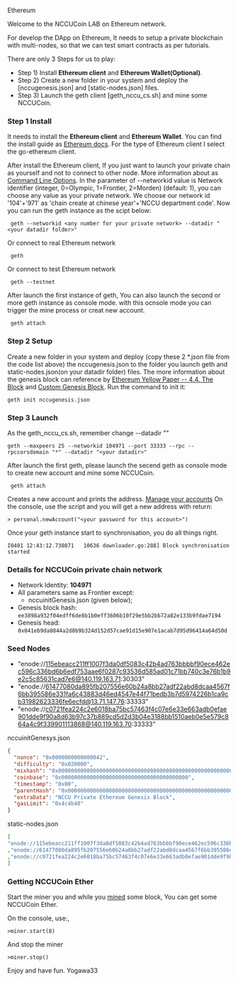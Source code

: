 Ethereum

Welcome to the NCCUCoin LAB on Ethereum network.

For develop the DApp on Ethereum, It needs to setup a private blockchain with multi-nodes, so that we can test smart contracts as per tutorials.

There are only 3 Steps for us to play:
* 	Step 1) Install **Ethereum client** and **Ethereum Wallet(Optional)**.
* 	Step 2) Create a new <datadir> folder in your system and deploy the [nccugenesis.json] and [static-nodes.json] files.
* 	Step 3) Launch the geth client [geth_nccu_cs.sh] and mine some NCCUCoin.

### Step 1 Install
It needs to install the **Ethereum client** and **Ethereum Wallet**. You can find the install guide as [Ethereum docs](http://www.ethdocs.org/en/latest/ethereum-clients/choosing-a-client.html#installing-a-client). 
For the type of Ethereum client I select the go-ethereum client.

After install the Ethereum client, If you just want to launch your private chain as yourself and not to connect to other node. 
More information about as [Command Line Options](https://github.com/ethereum/go-ethereum/wiki/Command-Line-Options).
In the parameter of --networkid value is Network identifier (integer, 0=Olympic, 1=Frontier, 2=Morden) (default: 1), you can choose any value as your private network. We choose our network id '104'+'971' as 'chain create at chinese year'+'NCCU department code'.
Now you can run the geth instance as the scipt below:

```
 geth --networkid <any number for your private network> --datadir "<your datadir folder>"
```

Or connect to real Ethereum network
```
 geth 
```

Or connect to test Ethereum network
```
 geth --testnet
```

After launch the first instance of geth, You can also launch the second or more geth instance as console mode. with this ocnsole mode you can trigger the mine process or creat new account.
```
 geth attach
```


### Step 2 Setup
Create a new <datadir> folder in your system and deploy (copy these 2 *.json file from the code list above) the nccugenesis.json to the folder you launch geth and static-nodes.json(on your datadir folder) files. The more information about the genesis block can reference by [Ethereum Yellow Paper -- 4.4. The Block](http://gavwood.com/Paper.pdf) and [Custom Genesis Block](http://blog.carl.pro/2015/09/setup-a-local-ethereum-test-blockchain/). Run the command to init it:

```
geth init nccugenesis.json
```


### Step 3 Launch
As the geth_nccu_cs.sh, remember change --datadir "<your datadir>"

```
geth --maxpeers 25 --networkid 104971 --port 33333 --rpc --rpccorsdomain "*" --datadir "<your datadir>"
```

After launch the first geth, please launch the secend geth as console mode to create new account and mine some NCCUCoin.
```
 geth attach
```

Creates a new account and prints the address. [Manage your accounts](https://github.com/ethereum/go-ethereum/wiki/Managing-your-accounts)
On the console, use the script and you will get a new address with return:
```
> personal.newAccount("<your password for this account>")
```

Once your geth instance start to synchronisation, you do all things right.
```
I0401 12:43:12.738071   10636 downloader.go:288] Block synchronisation started
```

### Details for NCCUCoin private chain network

- Network Identity: **104971**
- All parameters same as Frontier except:
  - nccuinitGenesis.json (given below);
- Genesis block hash: `ee3898a932f04edff6de8b1b0eff3606b10f29e5bb2bb72a82e133b9fdae7194`
- Genesis head: `0x041eb9da8844a2d8b9b324d152d57cae91d15e907e1acab7d95d96414a64d50d`

### Seed Nodes
* "enode://115ebeacc211ff1007f3da0df5083c42b4ad763bbbbf90ece462ec596c336bd6b6edf753aae6f0287c93536d585ad01c71bb740c3e76b1b9e2c5c85631cad7e6@140.119.163.71:30303"
* "enode://61477080da895fb207556e60b24a8bb27adf22abd8dcaa4567f6bb395586e331fa6c43883d46ed4547e44f71bedb3b7d5974226b1ca9cb31982623336fe6ecfd@13.71.147.76:33333"
* "enode://c0721fea224c2e6018ba75bc57463f4c07e6e33e663adb0efae901dde9f90a8d63b97c37b889cd5d2d3b04e3188bb1510aeb0e5e579c864a4c9f339901113868@140.119.163.70:33333"

nccuinitGenesys.json
```nccuinitGenesys.json
{
  "nonce": "0x0000000000000042",
  "difficulty": "0x020000",
  "mixhash": "0x0000000000000000000000000000000000000000000000000000000000000000",
  "coinbase": "0x0000000000000000000000000000000000000000",
  "timestamp": "0x00",
  "parentHash": "0x0000000000000000000000000000000000000000000000000000000000000000",
  "extraData": "NCCU Private Ethereum Genesis Block",
  "gasLimit": "0x4c4b40"
}
```

static-nodes.json
```static-nodes.json
[
"enode://115ebeacc211ff1007f3da0df5083c42b4ad763bbbbf90ece462ec596c336bd6b6edf753aae6f0287c93536d585ad01c71bb740c3e76b1b9e2c5c85631cad7e6@140.119.163.71:303033"
,"enode://61477080da895fb207556e60b24a8bb27adf22abd8dcaa4567f6bb395586e331fa6c43883d46ed4547e44f71bedb3b7d5974226b1ca9cb31982623336fe6ecfd@13.71.147.76:33333"
,"enode://c0721fea224c2e6018ba75bc57463f4c07e6e33e663adb0efae901dde9f90a8d63b97c37b889cd5d2d3b04e3188bb1510aeb0e5e579c864a4c9f339901113868@140.119.163.70:33333"
]
```

### Getting NCCUCoin Ether
Start the miner you and while you [mined](https://github.com/ethereum/go-ethereum/wiki/Mining) some block, You can get some NCCUCoin Ether.

On the console, use:,
```
>miner.start(8)
```
And stop the miner
```
>miner.stop()
```

Enjoy and have fun.
Yogawa33
